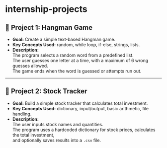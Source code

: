# internship-projects

## 📌 Project 1: Hangman Game
- **Goal:** Create a simple text-based Hangman game.  
- **Key Concepts Used:** random, while loop, if-else, strings, lists.  
- **Description:**  
  The program selects a random word from a predefined list.  
  The user guesses one letter at a time, with a maximum of 6 wrong guesses allowed.  
  The game ends when the word is guessed or attempts run out.  

---

## 📌 Project 2: Stock Tracker
- **Goal:** Build a simple stock tracker that calculates total investment.  
- **Key Concepts Used:** dictionary, input/output, basic arithmetic, file handling.  
- **Description:**  
  The user inputs stock names and quantities.  
  The program uses a hardcoded dictionary for stock prices, calculates the total investment,  
  and optionally saves results into a `.csv` file. 
